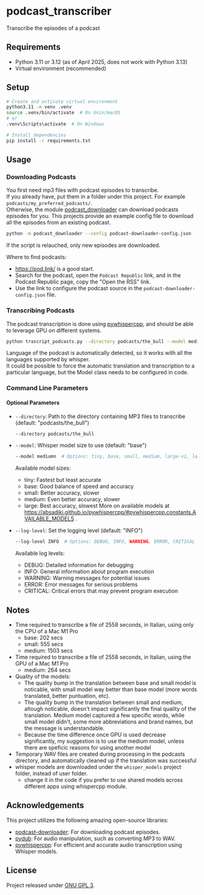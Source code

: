 # podcast_transcriber
Transcribe the episodes of a podcast

## Requirements
- Python 3.11 or 3.12 (as of April 2025, does not work with Python 3.13)
- Virtual environment (recommended)

## Setup
```bash
# Create and activate virtual environment
python3.11 -m venv .venv
source .venv/bin/activate  # On Unix/macOS
# or
.venv\Scripts\activate  # On Windows

# Install dependencies
pip install -r requirements.txt
```


## Usage

### Downloading Podcasts
You first need mp3 files with podcast episodes to transcribe.  
If you already have, put them in a folder under this project. For example `podcasts/my_preferred_podcasts/`.  
Otherwise, the module [podcast_downloader](https://github.com/dplocki/podcast-downloader) can download podcasts episodes for you. This projects provide an example config file to download all the episodes from an existing podcast.
```bash
python -m podcast_downloader --config podcast-downloader-config.json
```
If the script is relauched, only new episodes are downloaded.  

Where to find podcasts:
- https://pod.link/ is a good start.  
- Search for the podcast, open the `Podcast Republic` link, and in the Podcast Republic page, copy the "Open the RSS" link.
- Use the link to configure the podcast source in the `podcast-downloader-config.json` file.



### Transcribing Podcasts

The podcast transcription is done using [pywhispercpp](https://github.com/abdeladim-s/pywhispercpp), and should be able to leverage GPU on different systems.
```bash
python trascript_podcasts.py --directory podcasts/the_bull --model medium --log-level info
```

Language of the podcast is automatically detected, so it works with all the languages supported by whisper.  
It could be possible to force the automatic translation and transcription to a particular language, but the Model class needs to be configured in code.



### Command Line Parameters

#### Optional Parameters
- `--directory`: Path to the directory containing MP3 files to transcribe (default: "podcasts/the_bull")
  ```bash
  --directory podcasts/the_bull
  ```

- `--model`: Whisper model size to use (default: "base")
  ```bash
  --model mediumn  # Options: tiny, base, small, medium, large-v1, large-v2, large-v3
  ```
  Available model sizes:
  - tiny: Fastest but least accurate
  - base: Good balance of speed and accuracy
  - small: Better accuracy, slower
  - medium: Even better accuracy, slower
  - large: Best accuracy, slowest
More on available models at https://absadiki.github.io/pywhispercpp/#pywhispercpp.constants.AVAILABLE_MODELS .

- `--log-level`: Set the logging level (default: "INFO")
  ```bash
  --log-level INFO  # Options: DEBUG, INFO, WARNING, ERROR, CRITICAL
  ```
  Available log levels:
  - DEBUG: Detailed information for debugging
  - INFO: General information about program execution
  - WARNING: Warning messages for potential issues
  - ERROR: Error messages for serious problems
  - CRITICAL: Critical errors that may prevent program execution



## Notes

- Time required to transcribe a file of 2558 seconds, in Italian, using only the CPU of a Mac M1 Pro
  - base: 202 secs
  - small: 555 secs
  - medium: 1503 secs
- Time required to transcribe a file of 2558 seconds, in Italian, using the GPU of a Mac M1 Pro
  - medium: 264 secs
- Quality of the models:
  - The quality bump in the translation between base and small model is noticable, with small model way better than base model (more words translated, better puntuation, etc).
  - The quality bump in the translation between small and medium, altough noticable, doesn't impact significantly the final quality of the translation. Medium model captured a few specific words, while small model didn't, some more abbreviations and brand names, but the message is understandable.
  - Because the time difference once GPU is used decrease significantly, my suggestion is to use the medium model, unless there are speficic reasons for using another model
- Temporary WAV files are created during processing in the podcasts directory, and automatically cleaned up if the translation was successful
- whisper models are downloaded under the `whisper_models` project folder, instead of user folder.
  - change it in the code if you prefer to use shared models across different apps using whispercpp module.



## Acknowledgements

This project utilizes the following amazing open-source libraries:

*   [podcast-downloader](https://github.com/dplocki/podcast-downloader): For downloading podcast episodes.
*   [pydub](https://github.com/jiaaro/pydub): For audio manipulation, such as converting MP3 to WAV.
*   [pywhispercpp](https://github.com/abdeladim-s/pywhispercpp): For efficient and accurate audio transcription using Whisper models.



## License

Project released under [GNU GPL 3](LICENSE).
